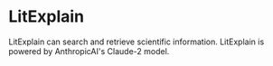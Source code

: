 # LitExplain
LitExplain can search and retrieve scientific information. LitExplain is powered by AnthropicAI's Claude-2 model. 
